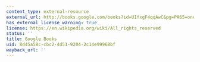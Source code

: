 ```yaml
---
content_type: external-resource
external_url: http://books.google.com/books?id=UIfxgF4qqAwC&pg=PA65=onepage
has_external_license_warning: true
license: https://en.wikipedia.org/wiki/All_rights_reserved
status: ''
title: Google Books
uid: 8d45a58c-cbc2-4d51-9204-2c14e99968bf
wayback_url: ''
---
```

